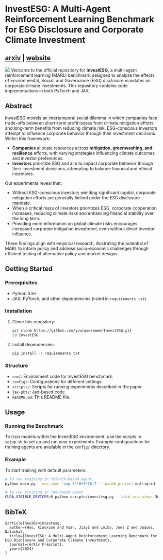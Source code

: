 
# InvestESG: A Multi-Agent Reinforcement Learning Benchmark for ESG Disclosure and Corporate Climate Investment

## [arxiv](http://arxiv.org/abs/2411.09856) | [website](https://sites.google.com/view/investesg/)

![](https://github.com/yuanjiayiy/InvestESG/blob/main/intro.png?raw=true)
Welcome to the official repository for **InvestESG**, a multi-agent reinforcement learning (MARL) benchmark designed to analyze the effects of Environmental, Social, and Governance (ESG) disclosure mandates on corporate climate investments. This repository contains code implementations in both PyTorch and JAX.

## Abstract

InvestESG models an intertemporal social dilemma in which companies face trade-offs between short-term profit losses from climate mitigation efforts and long-term benefits from reducing climate risk. ESG-conscious investors attempt to influence corporate behavior through their investment decisions. Within this framework:

- **Companies** allocate resources across **mitigation, greenwashing, and resilience** efforts, with varying strategies influencing climate outcomes and investor preferences.
- **Investors** prioritize ESG and aim to impact corporate behavior through their investment decisions, attempting to balance financial and ethical incentives.

Our experiments reveal that:
- Without ESG-conscious investors wielding significant capital, corporate mitigation efforts are generally limited under the ESG disclosure mandate.
- When a critical mass of investors prioritizes ESG, corporate cooperation increases, reducing climate risks and enhancing financial stability over the long term.
- Providing more information on global climate risks encourages increased corporate mitigation investment, even without direct investor influence.

These findings align with empirical research, illustrating the potential of MARL to inform policy and address socio-economic challenges through efficient testing of alternative policy and market designs.

## Getting Started

### Prerequisites
- Python 3.8+
- JAX, PyTorch, and other dependencies (listed in `requirements.txt`)

### Installation

1. Clone this repository:
    ```bash
    git clone https://github.com/yourusername/InvestESG.git
    cd InvestESG
    ```

2. Install dependencies:
    ```bash
    pip install -r requirements.txt
    ```

### Structure

- `env/`: Environment code for InvestESG benchmark.
- `config/`: Configurations for different settings.
- `scripts/`: Scripts for running experiments described in the paper.
- `jax-pbt/`: Jax-based code.
- `README.md`: This README file.

## Usage

### Running the Benchmark

To train models within the InvestESG environment, use the scripts in `setup.sh` to set up and run your experiments. Example configurations for training agents are available in the `config/` directory.

### Example

To start training with default parameters:
```bash
# To run training in PyTorch-based agent
python main.py --env_name 'exp_5*10+3*16.7' --wandb_project multigrid --seed 3

# To run training in JAX-based agent
CUDA_VISIBLE_DEVICES=0 python scripts/investesg.py --total_env_steps 300_000 --seed ${seed} --run_id "investesg_${seed}" --ppo_epochs 4 --episode_length 100 --num_minibatches 20 --num_env 10 --env_config_name exp_default
```

## BibTeX
```
@article{hou2024investesg,
  author={Hou, Xiaoxuan and Yuan, Jiayi and Leibo, Joel Z and Jaques, Natasha},
  title={InvestESG: A Multi-Agent Reinforcement Learning Benchmark for ESG Disclosure and Corporate Climate Investment},
  journal={ArXiv Preprint},
  year={2024}
}
```



